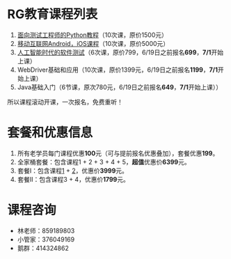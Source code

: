 # RG教育课程列表
1. [面向测试工程师的Python教程](面向测试工程师的Python教程.md)（10次课，原价1500元）
2. [移动互联网Android，iOS课程](移动互联网课程.md)（10次课，原价5000元）
3. [人工智能时代的软件测试](人工智能时代的软件测试.md)（6次课，原价799，6/19日之前报名**699**，**7/1**开始上课）
4. WebDriver基础和应用（10次课，原价1399元，6/19日之前报名**1199**，**7/1**开始上课）
5. Java基础入门（6节课，原次780元，6/19日之前报名**649**，**7/1**开始上课））

所以课程滚动开课，一次报名，免费重听！

# 套餐和优惠信息
1. 所有老学员每门课程优惠**100**元（可与提前报名优惠叠加），套餐优惠**199**。
2. 全家桶套餐：包含课程1 + 2 + 3 + 4 + 5，**超值**优惠价**6399**元。
3. 套餐I：包含课程[1](面向测试工程师的Python教程.md) + [2](移动互联网课程.md)，优惠价**3999**元。
4. 套餐II：包含课程3 + 4，优惠价**1799**元。

# 课程咨询
- 林老师：859189803
- 小管家：376049169
- 鹅群：414324862

